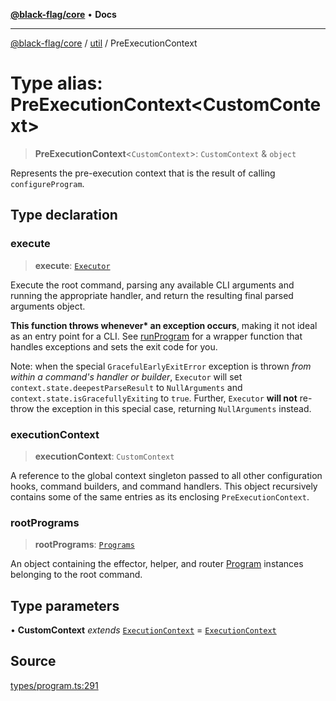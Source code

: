 [**@black-flag/core**](../../README.md) • **Docs**

***

[@black-flag/core](../../README.md) / [util](../README.md) / PreExecutionContext

# Type alias: PreExecutionContext\<CustomContext\>

> **PreExecutionContext**\<`CustomContext`\>: `CustomContext` & `object`

Represents the pre-execution context that is the result of calling
`configureProgram`.

## Type declaration

### execute

> **execute**: [`Executor`](Executor.md)

Execute the root command, parsing any available CLI arguments and running
the appropriate handler, and return the resulting final parsed arguments
object.

**This function throws whenever\* an exception occurs**, making it not
ideal as an entry point for a CLI. See [runProgram](../../index/functions/runProgram.md) for a wrapper
function that handles exceptions and sets the exit code for you.

Note: when the special `GracefulEarlyExitError` exception is thrown _from
within a command's handler or builder_, `Executor` will set
`context.state.deepestParseResult` to `NullArguments` and
`context.state.isGracefullyExiting` to `true`. Further, `Executor` **will
not** re-throw the exception in this special case, returning
`NullArguments` instead.

### executionContext

> **executionContext**: `CustomContext`

A reference to the global context singleton passed to all other
configuration hooks, command builders, and command handlers. This object
recursively contains some of the same entries as its enclosing
`PreExecutionContext`.

### rootPrograms

> **rootPrograms**: [`Programs`](Programs.md)

An object containing the effector, helper, and router [Program](Program.md)
instances belonging to the root command.

## Type parameters

• **CustomContext** *extends* [`ExecutionContext`](ExecutionContext.md) = [`ExecutionContext`](ExecutionContext.md)

## Source

[types/program.ts:291](https://github.com/Xunnamius/black-flag/blob/35f66cc9d69f8434d03db49f067b4f7e03d4c58c/types/program.ts#L291)
